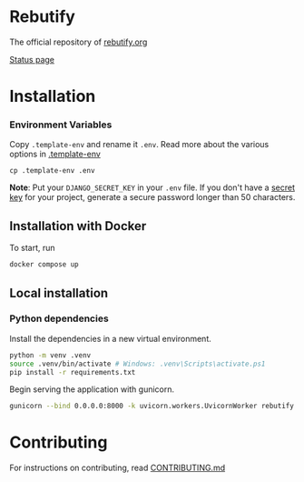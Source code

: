 # Rebutify

The official repository of [rebutify.org](https://rebutify.org)

[Status page](https://vj0kytyy.status.cron-job.org/)

# Installation

### Environment Variables

Copy `.template-env` and rename it `.env`.
Read more about the various options in [.template-env](.template-env)

```
cp .template-env .env
```

**Note**: Put your `DJANGO_SECRET_KEY` in your `.env` file.
If you don't have a [secret key](https://docs.djangoproject.com/en/5.0/ref/settings/#secret-key) for your project, generate a secure password longer than 50 characters.

## Installation with Docker

To start, run

```sh
docker compose up
```

## Local installation

### Python dependencies

Install the dependencies in a new virtual environment.

```sh
python -m venv .venv
source .venv/bin/activate # Windows: .venv\Scripts\activate.ps1
pip install -r requirements.txt
```

Begin serving the application with gunicorn.

```sh
gunicorn --bind 0.0.0.0:8000 -k uvicorn.workers.UvicornWorker rebutify.asgi:application
```

# Contributing

For instructions on contributing, read [CONTRIBUTING.md](CONTRIBUTING.md)
